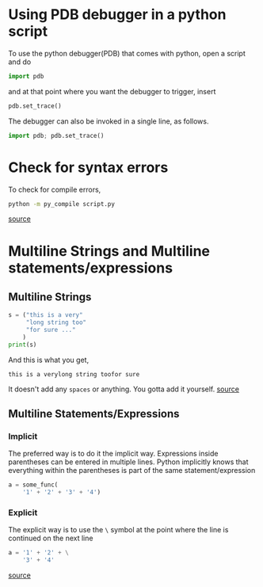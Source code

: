 # Using PDB debugger in a python script

To use the python debugger(PDB) that comes with python, open a script and do
```python
import pdb
```

and at that point where you want the debugger to trigger, insert
```python
pdb.set_trace()
```

The debugger can also be invoked in a single line, as follows.
```python
import pdb; pdb.set_trace()
```

# Check for syntax errors

To check for compile errors,
```bash
python -m py_compile script.py
```

[source](http://stackoverflow.com/questions/4284313/how-can-i-check-the-syntax-of-python-script-without-executing-it)

# Multiline Strings and Multiline statements/expressions
## Multiline Strings
```Python
s = ("this is a very"
     "long string too"
     "for sure ..."
    )
print(s)
```

And this is what you get,
```
this is a verylong string toofor sure
```

It doesn't add any `spaces` or anything. You gotta add it yourself.
[source](http://stackoverflow.com/questions/10660435/pythonic-way-to-create-a-long-multi-line-string)

## Multiline Statements/Expressions
### Implicit
The preferred way is to do it the implicit way. Expressions inside parentheses
can be entered in multiple lines. Python implicitly knows that everything
within the parentheses is part of the same statement/expression
```Python
a = some_func(
    '1' + '2' + '3' + '4')
```

### Explicit
The explicit way is to use the `\` symbol at the point where the line is
continued on the next line
```Python
a = '1' + '2' + \
    '3' + '4'
```

[source](http://stackoverflow.com/questions/4172448/is-it-possible-to-break-a-long-line-to-multiple-lines-in-python)
